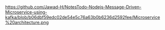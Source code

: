 https://github.com/Jawad-H/NotesTodo-Nodejs-Message-Driven-Microservice-using-kafka/blob/b06dbf59edc02de54e5c76a63b0b6236d2592fee/Microservice%20architecture.png
